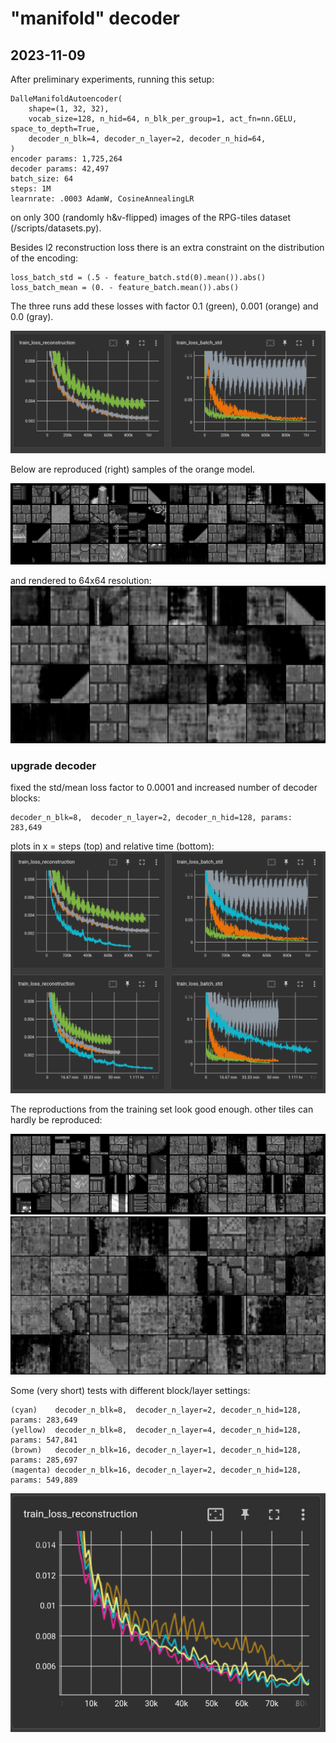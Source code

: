 

# "manifold" decoder

## 2023-11-09

After preliminary experiments, running this setup:

    DalleManifoldAutoencoder(
        shape=(1, 32, 32), 
        vocab_size=128, n_hid=64, n_blk_per_group=1, act_fn=nn.GELU, space_to_depth=True, 
        decoder_n_blk=4, decoder_n_layer=2, decoder_n_hid=64,
    )
    encoder params: 1,725,264
    decoder params: 42,497
    batch_size: 64
    steps: 1M
    learnrate: .0003 AdamW, CosineAnnealingLR 
    
on only 300 (randomly h&v-flipped) images of the RPG-tiles dataset (/scripts/datasets.py).

Besides l2 reconstruction loss there is an extra constraint on the distribution of the encoding:

    loss_batch_std = (.5 - feature_batch.std(0).mean()).abs()
    loss_batch_mean = (0. - feature_batch.mean()).abs()

The three runs add these losses with factor 0.1 (green), 0.001 (orange) and 0.0 (gray). 

![loss plots](./img/ae-manifold-std-constraint.png)

Below are reproduced (right) samples of the orange model. 

![repros](./img/ae-manifold-std-constraint-001-repros.png)

and rendered to 64x64 resolution:
![repros](./img/ae-manifold-std-constraint-001-repros-64.png)

### upgrade decoder

fixed the std/mean loss factor to 0.0001 and increased number of decoder blocks:

    decoder_n_blk=8,  decoder_n_layer=2, decoder_n_hid=128, params: 283,649

plots in x = steps (top) and relative time (bottom):
![loss plots](./img/ae-manifold-std-constraint-plus-b8.png)

The reproductions from the training set look good enough. 
other tiles can hardly be reproduced:

![repros](./img/ae-manifold-std-constraint-0001-b8-l2-repros.png)
![repros](./img/ae-manifold-std-constraint-0001-b8-l2-repros-64.png)


Some (very short) tests with different block/layer settings: 

    (cyan)    decoder_n_blk=8,  decoder_n_layer=2, decoder_n_hid=128, params: 283,649 
    (yellow)  decoder_n_blk=8,  decoder_n_layer=4, decoder_n_hid=128, params: 547,841
    (brown)   decoder_n_blk=16, decoder_n_layer=1, decoder_n_hid=128, params: 285,697 
    (magenta) decoder_n_blk=16, decoder_n_layer=2, decoder_n_hid=128, params: 549,889

![repros](./img/ae-manifold-std-constraint-block-level-compare.png)
